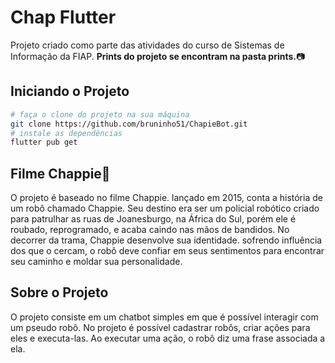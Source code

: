# Chap Flutter

Projeto criado como parte das atividades do curso de Sistemas de Informação da FIAP.
<b>Prints do projeto se encontram na pasta prints.</b>:camera:


## Iniciando o Projeto

``` bash
# faça o clone do projeto na sua máquina
git clone https://github.com/bruninho51/ChapieBot.git
# instale as dependências
flutter pub get
```

## Filme Chappie:robot:

O projeto é baseado no filme Chappie. lançado em 2015, conta a história de um robô chamado Chappie. Seu destino era ser um policial robótico criado para patrulhar as ruas de Joanesburgo, na África do Sul, porém ele é roubado,  reprogramado, e acaba caindo nas mãos de bandidos. No decorrer da trama, Chappie desenvolve sua identidade. sofrendo influência dos que o cercam, o robô deve confiar em seus sentimentos para encontrar seu caminho e moldar sua personalidade.

## Sobre o Projeto

O projeto consiste em um chatbot simples em que é possível interagir com um pseudo robô.
No projeto é possível cadastrar robôs, criar ações para eles e executa-las. Ao executar uma ação, o robô diz uma frase associada a ela.

